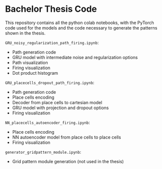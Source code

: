 # Bachelor Thesis Code 

This repository contains all the python colab notebooks, with the PyTorch code used for the models and the code necessary to generate the patterns shown in the thesis.  

`GRU_noisy_regularization_path_firing.ipynb`:

* Path generation code
* GRU model with intermediate noise and regularization options
* Path visualization 
* Firing visualization
* Dot product histogram 

`GRU_placecells_dropout_path_firing.ipynb`:

* Path generation code
* Place cells encoding 
* Decoder from place cells to cartesian model 
* GRU model with projection and dropout options 
* Firing visualization 

`NN_placecells_autoencoder_firing.ipynb`:

* Place cells encoding 
* NN autoencoder model from place cells to place cells 
* Firing visualization 

`generator_gridpattern_module.ipynb`:

* Grid pattern module generation (not used in the thesis)




